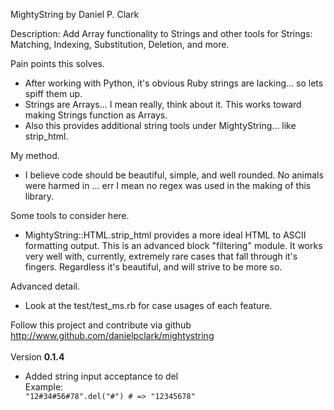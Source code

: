 MightyString
by Daniel P. Clark

Description: Add Array functionality to Strings and other tools for Strings: Matching, Indexing, Substitution, Deletion, and more.

Pain points this solves.
 * After working with Python, it's obvious Ruby strings are lacking... so lets spiff them up.
 * Strings are Arrays... I mean really, think about it.  This works toward making Strings function as Arrays.
 * Also this provides additional string tools under MightyString... like strip_html.

My method.
 * I believe code should be beautiful, simple, and well rounded.  No animals were harmed in ... err I mean no regex was used in the making of this library.

Some tools to consider here.
 * MightyString::HTML.strip_html provides a more ideal HTML to ASCII formatting output.  This is an advanced block "filtering" module.  It works very well with, currently, extremely rare cases that fall through it's fingers.  Regardless it's beautiful, and will strive to be more so.
 
Advanced detail.
 * Look at the test/test_ms.rb for case usages of each feature.

Follow this project and contribute via github http://www.github.com/danielpclark/mightystring
<br>
<br>
Version <strong>0.1.4</strong><br>
 * Added string input acceptance to del<br>
 Example:<br>
<code>"12#34#56#78".del("#") # => "12345678"</code></p>

